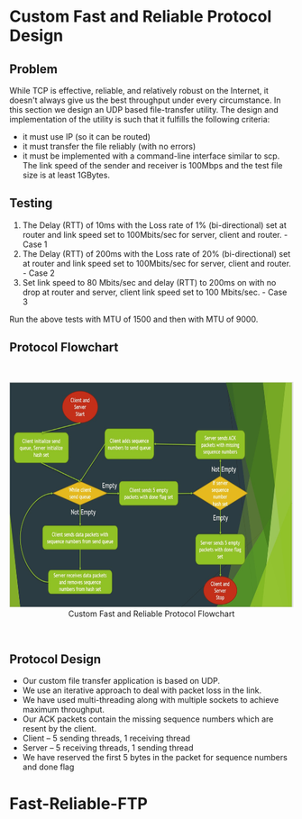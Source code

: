 # Custom Fast and Reliable Protocol Design

## Problem

While TCP is effective, reliable, and relatively robust on the Internet, it doesn't always give us the best
throughput under every circumstance. In this section we design an UDP based file-transfer utility. The
design and implementation of the utility is such that it fulfills the following criteria:
- it must use IP (so it can be routed)
- it must transfer the file reliably (with no errors)
- it must be implemented with a command-line interface similar to scp.
The link speed of the sender and receiver is 100Mbps and the test file size is at least 1GBytes.

## Testing

1. The Delay (RTT) of 10ms with the Loss rate of 1% (bi-directional) set at router and link speed set
to 100Mbits/sec for server, client and router. - Case 1
2. The Delay (RTT) of 200ms with the Loss rate of 20% (bi-directional) set at router and link speed
set to 100Mbits/sec for server, client and router. - Case 2
3. Set link speed to 80 Mbits/sec and delay (RTT) to 200ms on with no drop at router and server,
client link speed set to 100 Mbits/sec. - Case 3

Run the above tests with MTU of 1500 and then with MTU of 9000. 

## Protocol Flowchart

<br>
<p align="center">
<img src="imgs/Flowchart.jpg" width="700" height="400"/> 
<br>
Custom Fast and Reliable Protocol Flowchart
</p>
<br>

## Protocol Design

- Our custom file transfer application is based on UDP.
- We use an iterative approach to deal with packet loss in the link.
- We have used multi-threading along with multiple sockets to achieve maximum throughput.
- Our ACK packets contain the missing sequence numbers which are resent by the client.
- Client – 5 sending threads, 1 receiving thread
- Server – 5 receiving threads, 1 sending thread
- We have reserved the first 5 bytes in the packet for sequence numbers and done flag



# Fast-Reliable-FTP
